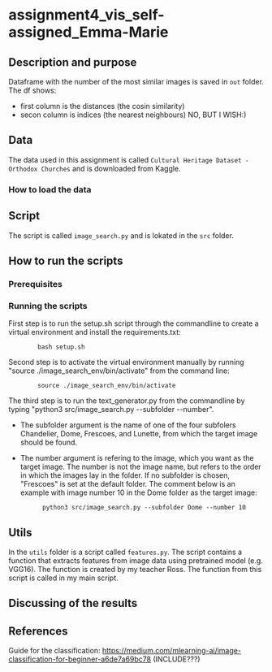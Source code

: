 # assignment4_vis_self-assigned_Emma-Marie

## Description and purpose

Dataframe with the number of the most similar images is saved in ```out``` folder. The df shows:
- first column is the distances (the cosin similarity)
- secon column is indices (the nearest neighbours)
NO, BUT I WISH:)

## Data
The data used in this assignment is called ```Cultural Heritage Dataset - Orthodox Churches``` and is downloaded from Kaggle. 

### How to load the data

## Script

The script is called ```image_search.py``` and is lokated in the ```src``` folder. 

## How to run the scripts

### Prerequisites

### Running the scripts

First step is to run the setup.sh script through the commandline to create a virtual environment and install the requirements.txt:

            bash setup.sh

Second step is to activate the virtual environment manually by running "source ./image_search_env/bin/activate" from the command line:

            source ./image_search_env/bin/activate
            
The third step is to run the text_generator.py from the commandline by typing "python3 src/image_search.py --subfolder --number". 
- The subfolder argument is the name of one of the four subfolers Chandelier, Dome, Frescoes, and Lunette, from which the target image should be found. 
- The number argument is refering to the image, which you want as the target image. The number is not the image name, but refers to the order in which the images lay in the folder. If no subfolder is chosen, "Frescoes" is set at the default folder. 
The comment below is an example with image number 10 in the Dome folder as the target image:

            python3 src/image_search.py --subfolder Dome --number 10

## Utils
In the ```utils``` folder is a script called ```features.py```. The script contains a function that extracts features from image data using pretrained model (e.g. VGG16). The function is created by my teacher Ross. The function from this script is called in my main script. 

## Discussing of the results

## References

Guide for the classification: https://medium.com/mlearning-ai/image-classification-for-beginner-a6de7a69bc78 (INCLUDE???)